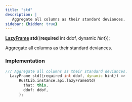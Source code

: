 ```yaml
---
title: "std"
description: |
   Aggregate all columns as their standard deviances.
sidebar: {hidden: true}
---
```

<span class="dart-code"><strong>[LazyFrame] std</strong>({<span class="nobr"><strong>required</strong> int ddof</span>, <span class="nobr">dynamic <i>hint</i></span>});</span>

 Aggregate all columns as their standard deviances.
### Implementation
```dart
/// Aggregate all columns as their standard deviances.
  LazyFrame std({required int ddof, dynamic hint}) =>
      RustLib.instance.api.lazyFrameStd(
        that: this,
        ddof: ddof,
      );
```

[LazyFrame]: /reference/classes/lazyframe